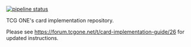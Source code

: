 [![pipeline status](https://gitlab.com/tcgone/engine-card-impl/badges/master/pipeline.svg)](https://gitlab.com/tcgone/engine-card-impl/commits/master)

TCG ONE's card implementation repository.

Please see <https://forum.tcgone.net/t/card-implementation-guide/26> for updated instructions.

